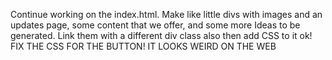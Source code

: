 Continue working on the index.html. Make like little divs with images and an updates page, some content that we offer, and some more Ideas to be generated. Link them with a different div class also then add CSS to it ok! FIX THE CSS FOR THE BUTTON! IT LOOKS WEIRD ON THE WEB

